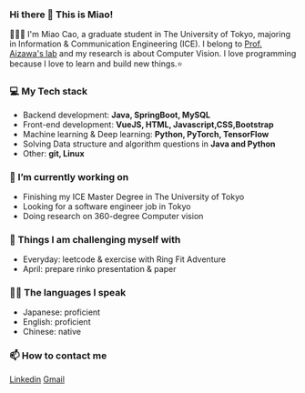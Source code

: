 ### Hi there 👋 This is Miao!

👩🏻‍💻 I'm Miao Cao, a graduate student in The University of Tokyo, majoring in Information & Communication Engineering (ICE). I belong to [Prof. Aizawa's lab](http://www.hal.t.u-tokyo.ac.jp/lab/en/index_1.xhtml) and my research is about Computer Vision.
I love programming because I love to learn and build new things.⭐️

### 💻 My Tech stack
* Backend development: **Java, SpringBoot, MySQL**
* Front-end development: **VueJS, HTML, Javascript,CSS,Bootstrap**
* Machine learning & Deep learning: **Python, PyTorch, TensorFlow**
* Solving Data structure and algorithm questions in **Java and Python**
* Other: **git, Linux**

### 🌱 I’m currently working on
* Finishing my ICE Master Degree in The University of Tokyo
* Looking for a software engineer job in Tokyo
* Doing research on 360-degree Computer vision

### 🔭 Things I am challenging myself with
* Everyday: leetcode & exercise with Ring Fit Adventure
* April: prepare rinko presentation & paper

### 🙆‍♀️ The languages I speak
* Japanese: proficient
* English: proficient
* Chinese: native

### 📫 How to contact me
[Linkedin](https://www.linkedin.com/in/caomiaotokyo/) [Gmail](mailto:cao@hal.t.u-tokyo.ac.jp)

<!--
**miaosakurai/miaosakurai** is a ✨ _special_ ✨ repository because its `README.md` (this file) appears on your GitHub profile.

Here are some ideas to get you started:

- 🔭 I’m currently working on ...
- 🌱 I’m currently learning ...
- 👯 I’m looking to collaborate on ...
- 🤔 I’m looking for help with ...
- 💬 Ask me about ...
- 📫 How to reach me: ...
- 😄 Pronouns: ...
- ⚡ Fun fact: ...
-->
